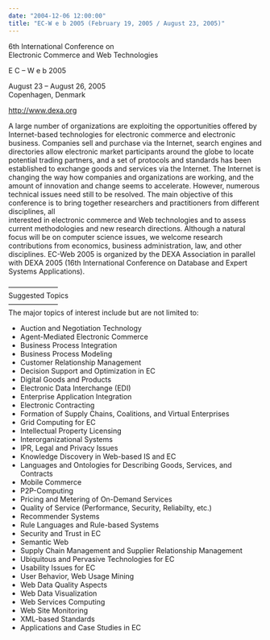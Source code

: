 ```yaml
---
date: "2004-12-06 12:00:00"
title: "EC-W e b 2005 (February 19, 2005 / August 23, 2005)"
---
```




> 
6th International Conference on<br/>
Electronic Commerce and Web Technologies

 E C &#8211; W e b 2005

 August 23 &#8211; August 26, 2005<br/>
Copenhagen, Denmark

 http://www.dexa.org

A large number of organizations are exploiting the opportunities offered by Internet-based technologies for electronic commerce and electronic business. Companies sell and purchase via the Internet, search engines and directories allow electronic market participants around the globe to locate potential trading partners, and a set of protocols and standards has been established to exchange goods and services via the Internet. The Internet is changing the way how companies and organizations are working, and the amount of innovation and change seems to accelerate. However, numerous technical issues need still to be resolved. The main objective of this conference is to bring together researchers and practitioners from different disciplines, all<br/>
interested in electronic commerce and Web technologies and to assess current methodologies and new research directions. Although a natural focus will be on computer science issues, we welcome research contributions from economics, business administration, law, and other disciplines. EC-Web 2005 is organized by the DEXA Association in parallel with DEXA 2005 (16th International Conference on Database and Expert Systems Applications).

&#8212;&#8212;&#8212;&#8212;&#8212;&#8212;&#8212;<br/>
Suggested Topics<br/>
&#8212;&#8212;&#8212;&#8212;&#8212;&#8212;&#8212;<br/>
The major topics of interest include but are not limited to:

* Auction and Negotiation Technology<br/>
* Agent-Mediated Electronic Commerce<br/>
* Business Process Integration<br/>
* Business Process Modeling<br/>
* Customer Relationship Management<br/>
* Decision Support and Optimization in EC<br/>
* Digital Goods and Products<br/>
* Electronic Data Interchange (EDI)<br/>
* Enterprise Application Integration<br/>
* Electronic Contracting<br/>
* Formation of Supply Chains, Coalitions, and Virtual Enterprises<br/>
* Grid Computing for EC<br/>
* Intellectual Property Licensing<br/>
* Interorganizational Systems<br/>
* IPR, Legal and Privacy Issues<br/>
* Knowledge Discovery in Web-based IS and EC<br/>
* Languages and Ontologies for Describing Goods, Services, and Contracts<br/>
* Mobile Commerce<br/>
* P2P-Computing<br/>
* Pricing and Metering of On-Demand Services<br/>
* Quality of Service (Performance, Security, Reliabilty, etc.)<br/>
* Recommender Systems<br/>
* Rule Languages and Rule-based Systems<br/>
* Security and Trust in EC<br/>
* Semantic Web<br/>
* Supply Chain Management and Supplier Relationship Management<br/>
* Ubiquitous and Pervasive Technologies for EC<br/>
* Usability Issues for EC<br/>
* User Behavior, Web Usage Mining<br/>
* Web Data Quality Aspects<br/>
* Web Data Visualization<br/>
* Web Services Computing<br/>
* Web Site Monitoring<br/>
* XML-based Standards<br/>
* Applications and Case Studies in EC



